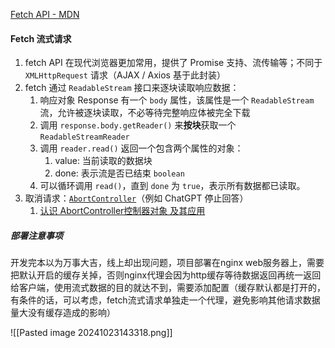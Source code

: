 [Fetch API - MDN](https://developer.mozilla.org/zh-CN/docs/Web/API/Fetch_API)
#### Fetch 流式请求
1. fetch API 在现代浏览器更加常用，提供了 Promise 支持、流传输等；不同于 `XMLHttpRequest` 请求（AJAX / Axios 基于此封装）
2. fetch 通过 `ReadableStream` 接口来逐块读取响应数据：
	1. 响应对象 Response 有一个 `body` 属性，该属性是一个 `ReadableStream` 流，允许被逐块读取，不必等待完整响应体被完全下载
	2. 调用 `response.body.getReader()` 来**按块**获取一个 `ReadableStreamReader`
	3. 调用 `reader.read()` 返回一个包含两个属性的对象：
		1. value: 当前读取的数据块
		2. done: 表示流是否已结束 `boolean`
	4. 可以循环调用 `read()`，直到 `done` 为 `true`，表示所有数据都已读取。
3. 取消请求：[`AbortController`](https://developer.mozilla.org/zh-CN/docs/Web/API/AbortController)（例如 ChatGPT 停止回答）
	1. [认识 AbortController控制器对象 及其应用](https://blog.csdn.net/qq_45560350/article/details/130588101)


##### 部署注意事项
开发完本以为万事大吉，线上却出现问题，项目部署在nginx web服务器上，需要把默认开启的缓存关掉，否则nginx代理会因为http缓存等待数据返回再统一返回给客户端，使用流式数据的目的就达不到，需要添加配置（缓存默认都是打开的，有条件的话，可以考虑，fetch流式请求单独走一个代理，避免影响其他请求数据量大没有缓存造成的影响）



![[Pasted image 20241023143318.png]]
